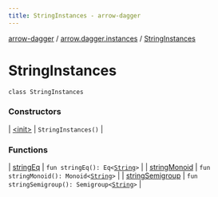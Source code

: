 ```yaml
---
title: StringInstances - arrow-dagger
---
```


[arrow-dagger](../../index.html) / [arrow.dagger.instances](../index.html) / [StringInstances](./index.html)

# StringInstances

`class StringInstances`

### Constructors

| [&lt;init&gt;](-init-.html) | `StringInstances()` |

### Functions

| [stringEq](string-eq.html) | `fun stringEq(): Eq<`[`String`](https://kotlinlang.org/api/latest/jvm/stdlib/kotlin/-string/index.html)`>` |
| [stringMonoid](string-monoid.html) | `fun stringMonoid(): Monoid<`[`String`](https://kotlinlang.org/api/latest/jvm/stdlib/kotlin/-string/index.html)`>` |
| [stringSemigroup](string-semigroup.html) | `fun stringSemigroup(): Semigroup<`[`String`](https://kotlinlang.org/api/latest/jvm/stdlib/kotlin/-string/index.html)`>` |

